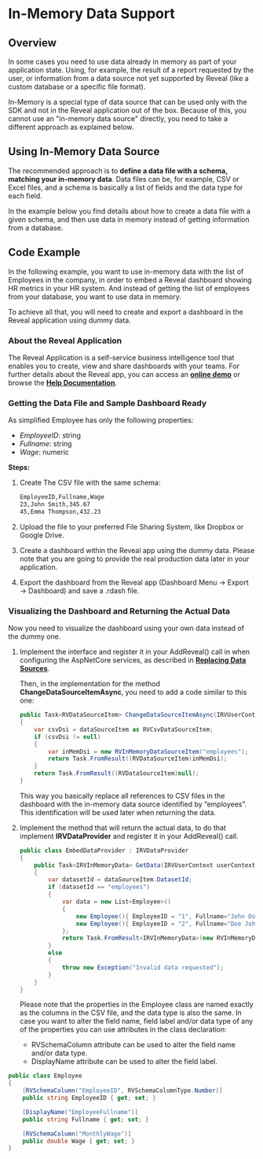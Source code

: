 # In-Memory Data Support

## Overview

In some cases you need to use data already in memory as part of your
application state. Using, for example, the result of a report requested
by the user, or information from a data source not yet supported by
Reveal (like a custom database or a specific file format).

In-Memory is a special type of data source that can be used only with
the SDK and not in the Reveal application out of the box. Because of
this, you cannot use an "in-memory data source" directly, you need to
take a different approach as explained below.

## Using In-Memory Data Source

The recommended approach is to **define a data file with a schema,
matching your in-memory data**. Data files can be, for example, CSV or
Excel files, and a schema is basically a list of fields and the data
type for each field.

In the example below you find details about how to create a data file
with a given schema, and then use data in memory instead of getting
information from a database.

## Code Example

In the following example, you want to use in-memory data with the list
of Employees in the company, in order to embed a Reveal dashboard showing HR
metrics in your HR system. And instead of getting the list of employees
from your database, you want to use data in memory.

To achieve all that, you will need to create and export a dashboard in the Reveal application using dummy data.

### About the Reveal Application
The Reveal Application is a self-service business intelligence tool that enables you to create, view and share dashboards with your teams. For further details about the Reveal app, you can access an [**online demo**](https://app.revealbi.io/) or browse the [**Help Documentation**](https://www.revealbi.io/help/).

### Getting the Data File and Sample Dashboard Ready

As simplified Employee has only the following properties:

  - *EmployeeID*: string
  - *Fullname*: string
  - *Wage*: numeric

**Steps:**

1.  Create The CSV file with the same schema:

    ``` xml
    EmployeeID,Fullname,Wage
    23,John Smith,345.67
    45,Emma Thompson,432.23
    ```

2.  Upload the file to your preferred File Sharing System, like Dropbox
    or Google Drive.

3.  Create a dashboard within the Reveal app using the dummy data. Please note that you are
    going to provide the real production data later in your application.

4.  Export the dashboard from the Reveal app (Dashboard Menu → Export → Dashboard) and save a .rdash file.

### Visualizing the Dashboard and Returning the Actual Data

Now you need to visualize the dashboard using your own data instead of the dummy one.

1.  Implement the interface and register it in your AddReveal() call in when configuring the AspNetCore services,
     as described in [**Replacing Data Sources**](replacing-data-sources/replacing-data-sources-mssql.md).

    Then, in the implementation for the method **ChangeDataSourceItemAsync**, you need to add a code similar to this one:

    ``` csharp
    public Task<RVDataSourceItem> ChangeDataSourceItemAsync(IRVUserContext userContext, string dashboardId, RVDataSourceItem dataSourceItem)
    {
        var csvDsi = dataSourceItem as RVCsvDataSourceItem;
        if (csvDsi != null)
        {
            var inMemDsi = new RVInMemoryDataSourceItem("employees");
            return Task.FromResult((RVDataSourceItem)inMemDsi);
        }
        return Task.FromResult((RVDataSourceItem)null);
    }
    ```

    This way you basically replace all references to CSV files in the dashboard with the in-memory data source identified by “employees”. This identification will be used later when returning the data.

2.  Implement the method that will return the actual data, to do that implement __IRVDataProvider__ and register it in your AddReveal() call.

    ``` csharp
    public class EmbedDataProvider : IRVDataProvider
    {
        public Task<IRVInMemoryData> GetData(IRVUserContext userContext, RVInMemoryDataSourceItem dataSourceItem)
        {
            var datasetId = dataSourceItem.DatasetId;
            if (datasetId == "employees")
            {
                var data = new List<Employee>()
                {
                    new Employee(){ EmployeeID = "1", Fullname="John Doe", Wage = 80325.61 },
                    new Employee(){ EmployeeID = "2", Fullname="Doe John", Wage = 10325.61 },
                };
                return Task.FromResult<IRVInMemoryData>(new RVInMemoryData<Employee>(data));
            }
            else
            {
                throw new Exception("Invalid data requested");
            }
        }
    }
    ```

    Please note that the properties in the Employee class are named exactly as the columns in the CSV file, and the data type is also the same. In case you want to alter the field name, field label and/or data type of any of the properties you can use attributes in the class declaration:

      - RVSchemaColumn attribute can be used to alter the field name and/or data type.
      - DisplayName attribute can be used to alter the field label.

<!-- end list -->

``` csharp
public class Employee
{
    [RVSchemaColumn("EmployeeID", RVSchemaColumnType.Number)]
    public string EmployeeID { get; set; }

    [DisplayName("EmployeeFullname")]
    public string Fullname { get; set; }

    [RVSchemaColumn("MonthlyWage")]
    public double Wage { get; set; }
}
```